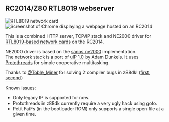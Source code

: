 RC2014/Z80 RTL8019 webserver
---------------------

![RTL8019 network card](https://screenshot.tbspace.de/okqcvfgylrj.jpg)
![Screenshot of Chrome displaying a webpage hosted on an RC2014](https://screenshot.tbspace.de/ciqyeltprxk.png)

This is a combined HTTP server, TCP/IP stack and NE2000 driver for [RTL8019-based network cards](https://github.com/manawyrm/RC2014-Ethernet) on the RC2014.  

NE2000 driver is based on the [sanos ne2000](http://www.jbox.dk/sanos/source/sys/dev/ne2000.c.html) implementation.  
The network stack is a port of [uIP 1.0](https://en.wikipedia.org/wiki/UIP_(micro_IP)) by Adam Dunkels. It uses [Protothreads](http://dunkels.com/adam/pt/) for simple cooperative multitasking.  

Thanks to [@Toble_Miner](https://twitter.com/TobleMiner) for solving 2 compiler bugs in z88dk! ([first](https://github.com/z88dk/z88dk/issues/1559#issuecomment-683340028), [second](https://github.com/Manawyrm/RC2014-Ethernet-Firmware/commit/353755bb35eb4700d82cba3c9c8cf30b9866c8fd#diff-cc84a5a75c365e3fce21374e82363151))  

Known issues:   
- Only legacy IP is supported for now.
- Protothreads in z88dk currently require a very ugly hack using goto.
- Petit FatFs (in the bootloader ROM) only supports a single open file at a given time.